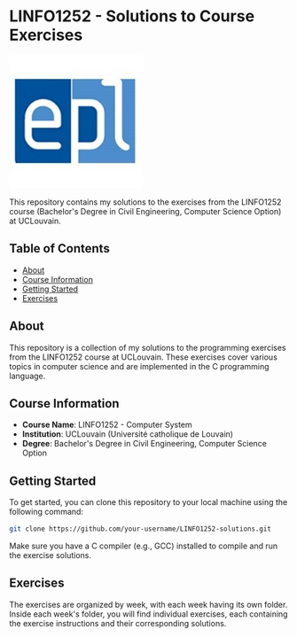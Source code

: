# LINFO1252 - Solutions to Course Exercises

![EPL Logo](epl_logo.jpg)

This repository contains my solutions to the exercises from the LINFO1252 course (Bachelor's Degree in Civil Engineering, Computer Science Option) at UCLouvain.

## Table of Contents

- [About](#about)
- [Course Information](#course-information)
- [Getting Started](#getting-started)
- [Exercises](#exercises)

## About

This repository is a collection of my solutions to the programming exercises from the LINFO1252 course at UCLouvain. These exercises cover various topics in computer science and are implemented in the C programming language.

## Course Information

- **Course Name**: LINFO1252 - Computer System
- **Institution**: UCLouvain (Université catholique de Louvain)
- **Degree**: Bachelor's Degree in Civil Engineering, Computer Science Option

## Getting Started

To get started, you can clone this repository to your local machine using the following command:

```bash
git clone https://github.com/your-username/LINFO1252-solutions.git
```

Make sure you have a C compiler (e.g., GCC) installed to compile and run the exercise solutions.

## Exercises

The exercises are organized by week, with each week having its own folder.
Inside each week's folder, you will find individual exercises, each containing the exercise instructions and their corresponding solutions.